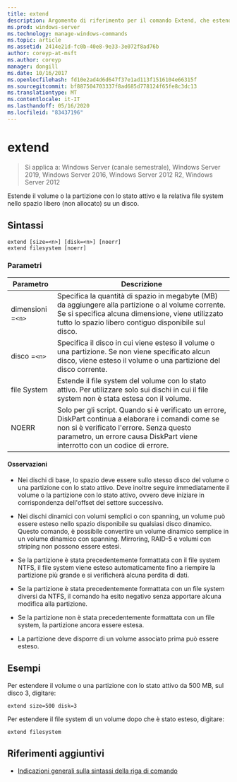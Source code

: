```yaml
---
title: extend
description: Argomento di riferimento per il comando Extend, che estende il volume o la partizione con lo stato attivo e la relativa file system nello spazio libero (non allocato) su un disco.
ms.prod: windows-server
ms.technology: manage-windows-commands
ms.topic: article
ms.assetid: 2414e21d-fc0b-40e8-9e33-3e072f8ad76b
author: coreyp-at-msft
ms.author: coreyp
manager: dongill
ms.date: 10/16/2017
ms.openlocfilehash: fd10e2ad4d6d647f37e1ad113f1516104e66315f
ms.sourcegitcommit: bf887504703337f8ad685d778124f65fe8c3dc13
ms.translationtype: MT
ms.contentlocale: it-IT
ms.lasthandoff: 05/16/2020
ms.locfileid: "83437196"
---
```

# <a name="extend"></a>extend

> Si applica a: Windows Server (canale semestrale), Windows Server 2019, Windows Server 2016, Windows Server 2012 R2, Windows Server 2012

Estende il volume o la partizione con lo stato attivo e la relativa file system nello spazio libero (non allocato) su un disco.

## <a name="syntax"></a>Sintassi

```
extend [size=<n>] [disk=<n>] [noerr]
extend filesystem [noerr]
```

### <a name="parameters"></a>Parametri

| Parametro | Descrizione |
| --------- | ----------- |
| dimensioni =`<n>` | Specifica la quantità di spazio in megabyte (MB) da aggiungere alla partizione o al volume corrente. Se si specifica alcuna dimensione, viene utilizzato tutto lo spazio libero contiguo disponibile sul disco. |
| disco =`<n>` | Specifica il disco in cui viene esteso il volume o una partizione. Se non viene specificato alcun disco, viene esteso il volume o una partizione del disco corrente. |
| file System | Estende il file system del volume con lo stato attivo. Per utilizzare solo sui dischi in cui il file system non è stata estesa con il volume. |
| NOERR | Solo per gli script. Quando si è verificato un errore, DiskPart continua a elaborare i comandi come se non si è verificato l'errore. Senza questo parametro, un errore causa DiskPart viene interrotto con un codice di errore. |

#### <a name="remarks"></a>Osservazioni

- Nei dischi di base, lo spazio deve essere sullo stesso disco del volume o una partizione con lo stato attivo. Deve inoltre seguire immediatamente il volume o la partizione con lo stato attivo, ovvero deve iniziare in corrispondenza dell'offset del settore successivo.

- Nei dischi dinamici con volumi semplici o con spanning, un volume può essere esteso nello spazio disponibile su qualsiasi disco dinamico. Questo comando, è possibile convertire un volume dinamico semplice in un volume dinamico con spanning. Mirroring, RAID-5 e volumi con striping non possono essere estesi.

- Se la partizione è stata precedentemente formattata con il file system NTFS, il file system viene esteso automaticamente fino a riempire la partizione più grande e si verificherà alcuna perdita di dati.

- Se la partizione è stata precedentemente formattata con un file system diversi da NTFS, il comando ha esito negativo senza apportare alcuna modifica alla partizione.

- Se la partizione non è stata precedentemente formattata con un file system, la partizione ancora essere estesa.

- La partizione deve disporre di un volume associato prima può essere esteso.

## <a name="examples"></a>Esempi

Per estendere il volume o una partizione con lo stato attivo da 500 MB, sul disco 3, digitare:

```
extend size=500 disk=3
```

Per estendere il file system di un volume dopo che è stato esteso, digitare:

```
extend filesystem
```

## <a name="additional-references"></a>Riferimenti aggiuntivi

- [Indicazioni generali sulla sintassi della riga di comando](command-line-syntax-key.md)
